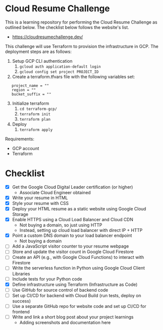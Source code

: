 # Cloud Resume Challenge

This is a learning repository for performing the Cloud Resume Challenge as outlined below. The checklist below follows the website's list.
- https://cloudresumechallenge.dev/

This challenge will use Terraform to provision the infrastructure in GCP. The deployment steps are as follows:
1. Setup GCP CLI authentication
   1. ```gcloud auth application-default login```
   2. ```gcloud config set project PROJECT_ID```
2. Create a terraform.tfvars file with the following variables set:
```
   project_name = ""
   region = ""
   bucket_suffix = ""
```
3. Initialize terraform
   1. ```cd terraform-gcp/```
   2. ```terraform init```
   3. ```terraform plan```
3. Deploy
   1. ```terraform apply```

Requirements:
- GCP account
- Terraform
  
# Checklist
- [x] Get the Google Cloud Digital Leader certification (or higher)
  - Associate Cloud Engineer obtained
- [x] Write your resume in HTML
- [x] Style your resume with CSS
- [x] Deploy your HTML resume as a static website using Google Cloud Storage
- [x] Enable HTTPS using a Cloud Load Balancer and Cloud CDN
  - Not buying a domain, so just using HTTP
  - Instead, setting up cloud load balancer with direct IP + HTTP
- [x] Point a custom DNS domain to your load balancer endpoint
  - Not buying a domain
- [ ] Add a JavaScript visitor counter to your resume webpage
- [ ] Store and update the visitor count in Google Cloud Firestore
- [ ] Create an API (e.g., with Google Cloud Functions) to interact with Firestore
- [ ] Write the serverless function in Python using Google Cloud Client Libraries
- [ ] Include tests for your Python code
- [x] Define infrastructure using Terraform (Infrastructure as Code)
- [ ] Use GitHub for source control of backend code
- [ ] Set up CI/CD for backend with Cloud Build (run tests, deploy on success)
- [ ] Use a separate GitHub repo for website code and set up CI/CD for frontend
- [ ] Write and link a short blog post about your project learnings
  - Adding screenshots and documentation here

